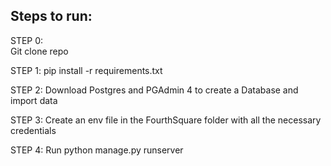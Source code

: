 
<h2> Steps to run: </h2>
STEP 0: <br>
Git clone repo <br>

STEP 1:
pip install -r requirements.txt <br>

STEP 2:
Download Postgres and PGAdmin 4 to create a Database and import data <br>

STEP 3:
Create an env file in the FourthSquare folder with all the necessary credentials <br>

STEP 4:
Run python manage.py runserver <br>
